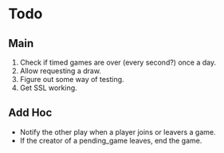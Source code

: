 # Todo

## Main

1. Check if timed games are over (every second?) once a day.
2. Allow requesting a draw.
3. Figure out some way of testing.
4. Get SSL working.

## Add Hoc

- Notify the other play when a player joins or leavers a game.
- If the creator of a pending_game leaves, end the game.
